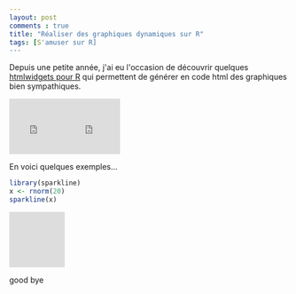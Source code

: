 ```yaml
---
layout: post
comments : true
title: "Réaliser des graphiques dynamiques sur R"
tags: [S'amuser sur R]
---
```


Depuis une petite année, j'ai eu l'occasion de découvrir quelques [htmlwidgets pour R](http://gallery.htmlwidgets.org/) qui permettent de générer en code html des graphiques bien sympathiques. 

<iframe width="100" height="100" src="https://antuki.github.io/figure/graph_html_test.html" frameborder="0" scrolling="no" marginheight="0" marginwidth="0"></iframe><iframe width="100" height="100" src="https://antuki.github.io/figure/graph_html_test.html" frameborder="0" scrolling="no" marginheight="0" marginwidth="0"></iframe>

En voici quelques exemples...

<!--break-->


```r
library(sparkline)
x <- rnorm(20)
sparkline(x)

```

<div style="position:relative;width:100px;height:100px;overflow:hidden;"><iframe scrolling=no style="position:absolute;width:1000px;height:1000px;left:-50px;top:-50px;" src="https://antuki.github.io/figure/graph_html_test.html"></iframe></div>

good bye
